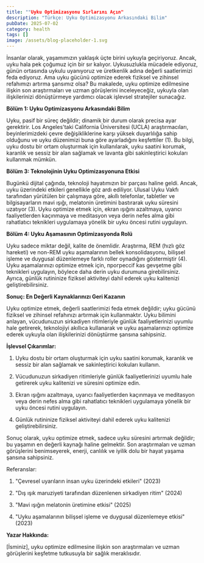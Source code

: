 ```yaml
---
title: ""Uyku Optimizasyonu Sırlarını Açın"
description: "Türkçe: Uyku Optimizasyonu Arkasındaki Bilim"
pubDate: 2025-07-02
category: health
tags: []
image: /assets/blog-placeholder-1.svg
---
```


İnsanlar olarak, yaşamımızın yaklaşık üçte birini uykuyla geçiriyoruz. Ancak, uyku hala pek çoğumuz için bir sır kalıyor. Uykusuzlukla mücadele ediyoruz, günün ortasında uykulu uyanıyoruz ve üretkenlik adına değerli saatlerimizi feda ediyoruz. Ama uyku gücünü optimize ederek fiziksel ve zihinsel refahımızı artırma şansımız olsa? Bu makalede, uyku optimize edilmesine ilişkin son araştırmaları ve uzman görüşlerini inceleyeceğiz, uykuyla olan ilişkilerinizi dönüştürmeye yardımcı olacak işlevsel stratejiler sunacağız.

**Bölüm 1: Uyku Optimizasyonu Arkasındaki Bilim**

Uyku, pasif bir süreç değildir; dinamik bir durum olarak precisa ayar gerektirir. Los Angeles'taki California Üniversitesi (UCLA) araştırmacıları, beyinlerimizdeki çevre değişikliklerine karşı yüksek duyarlılığa sahip olduğunu ve uyku düzenimizi buna göre ayarladığını keşfettiler (1). Bu bilgi, uyku dostu bir ortam oluşturmak için kullanılarak, uyku saatini korumak, karanlık ve sessiz bir alan sağlamak ve lavanta gibi sakinleştirici kokuları kullanmak mümkün.

**Bölüm 3: Teknolojinin Uyku Optimizasyonuna Etkisi**

Bugünkü dijital çağında, teknoloji hayatımızın bir parçası haline geldi. Ancak, uyku üzerindeki etkileri genellikle göz ardı ediliyor. Ulusal Uyku Vakfı tarafından yürütülen bir çalışmaya göre, akıllı telefonlar, tabletler ve bilgisayarların mavi ışığı, melatonin üretimini bastırarak uyku süresini uzatıyor (3). Uyku optimize etmek için, ekran ışığını azaltmaya, uyarıcı faaliyetlerden kaçınmaya ve meditasyon veya derin nefes alma gibi rahatlatıcı teknikleri uygulamaya yönelik bir uyku öncesi rutini uygulayın.

**Bölüm 4: Uyku Aşamasının Optimizasyonda Rolü**

Uyku sadece miktar değil, kalite de önemlidir. Araştırma, REM (hızlı göz hareketi) ve non-REM uyku aşamalarının bellek konsolidasyonu, bilişsel işleme ve duygusal düzenlemeye farklı roller oynadığını göstermiştir (4). Uyku aşamalarınızı optimize etmek için, прогрессif kas gevşetme gibi teknikleri uygulayın, böylece daha derin uyku durumuna girebilirsiniz. Ayrıca, günlük rutininize fiziksel aktiviteyi dahil ederek uyku kalitenizi geliştirebilirsiniz.

**Sonuç: En Değerli Kaynaklarınızı Geri Kazanın**

Uyku optimize etmek, değerli saatlerimizi feda etmek değildir; uyku gücünü fiziksel ve zihinsel refahınızı artırmak için kullanmaktır. Uyku bilimini anlayan, vücudunuzun sirkadiyen ritimleriyle günlük faaliyetlerinizi uyumlu hale getirerek, teknolojiyi akıllıca kullanarak ve uyku aşamalarınızı optimize ederek uykuyla olan ilişkilerinizi dönüştürme şansına sahipsiniz.

**İşlevsel Çıkarımlar:**

1. Uyku dostu bir ortam oluşturmak için uyku saatini korumak, karanlık ve sessiz bir alan sağlamak ve sakinleştirici kokuları kullanın.

2. Vücudunuzun sirkadiyen ritimleriyle günlük faaliyetlerinizi uyumlu hale getirerek uyku kalitenizi ve süresini optimize edin.

3. Ekran ışığını azaltmaya, uyarıcı faaliyetlerden kaçınmaya ve meditasyon veya derin nefes alma gibi rahatlatıcı teknikleri uygulamaya yönelik bir uyku öncesi rutini uygulayın.

4. Günlük rutininize fiziksel aktiviteyi dahil ederek uyku kalitenizi geliştirebilirsiniz.

Sonuç olarak, uyku optimize etmek, sadece uyku süresini artırmak değildir; bu yaşamın en değerli kaynağı haline gelmektir. Son araştırmaları ve uzman görüşlerini benimseyerek, enerji, canlılık ve iyilik dolu bir hayat yaşama şansına sahipsiniz.

Referanslar:

1. "Çevresel uyarıların insan uyku üzerindeki etkileri" (2023)

2. "Dış ışık maruziyeti tarafından düzenlenen sirkadiyen ritim" (2024)

3. "Mavi ışığın melatonin üretimine etkisi" (2025)

4. "Uyku aşamalarının bilişsel işleme ve duygusal düzenlemeye etkisi" (2023)

**Yazar Hakkında:**

[İsminiz], uyku optimize edilmesine ilişkin son araştırmaları ve uzman görüşlerini keşfetme tutkusuyla bir sağlık meraklısıdır.